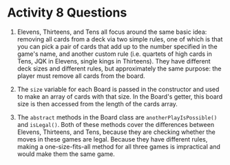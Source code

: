 # Activity 8 Questions

1. Elevens, Thirteens, and Tens all focus around the same basic idea: removing all cards from a deck via two simple rules, one of which is that you can pick a pair of cards that add up to the number specified in the game's name, and another custom rule (i.e. quartets of high cards in Tens, JQK in Elevens, single kings in Thirteens). They have different deck sizes and different rules, but approximately the same purpose: the player must remove all cards from the board.

2. The `size` variable for each Board is passed in the constructor and used to make an array of cards with that size. In the Board's getter, this board size is then accessed from the length of the cards array. 

3. The `abstract` methods in the Board class are `anotherPlayIsPossible()` and `isLegal()`. Both of these methods cover the differences between Elevens, Thirteens, and Tens, because they are checking whether the moves in these games are legal. Because they have different rules, making a one-size-fits-all method for all three games is impractical and would make them the same game.